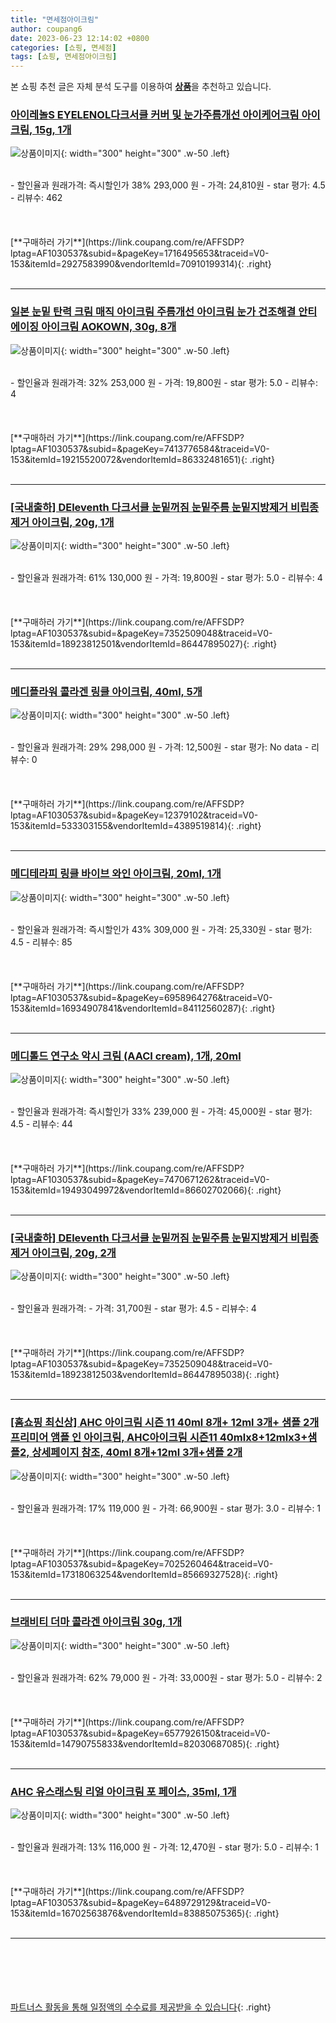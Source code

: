 ```yaml
---
title: "면세점아이크림"
author: coupang6
date: 2023-06-23 12:14:02 +0800
categories: [쇼핑, 면세점]
tags: [쇼핑, 면세점아이크림]
---
```


본 쇼핑 추천 글은 자체 분석 도구를 이용하여 [**상품**](https://link.coupang.com/a/bao1ui)을 추천하고 있습니다.

### [아이레놀S EYELENOL다크서클 커버 및 눈가주름개선 아이케어크림 아이크림, 15g, 1개](https://link.coupang.com/re/AFFSDP?lptag=AF1030537&subid=&pageKey=1716495653&traceid=V0-153&itemId=2927583990&vendorItemId=70910199314)

![상품이미지](https://thumbnail8.coupangcdn.com/thumbnails/remote/230x230ex/image/vendor_inventory/cb5c/4a89abef266f755db04a74343b578dc4a0de8c2a38372d8546376c600cc7.png){: width="300" height="300" .w-50 .left}


<br>
- 할인율과 원래가격: 즉시할인가 38%  293,000   원
- 가격: 24,810원
- star 평가: 4.5
- 리뷰수: 462
<br>
<br>
<br>
<br>
[**구매하러 가기**](https://link.coupang.com/re/AFFSDP?lptag=AF1030537&subid=&pageKey=1716495653&traceid=V0-153&itemId=2927583990&vendorItemId=70910199314){: .right}
<br>
<br>

---

### [일본 눈밑 탄력 크림 매직 아이크림 주름개선 아이크림 눈가 건조해결 안티에이징 아이크림 AOKOWN, 30g, 8개](https://link.coupang.com/re/AFFSDP?lptag=AF1030537&subid=&pageKey=7413776584&traceid=V0-153&itemId=19215520072&vendorItemId=86332481651)

![상품이미지](https://thumbnail10.coupangcdn.com/thumbnails/remote/230x230ex/image/vendor_inventory/b8f2/ccd90018261e352989c14bc31064352a58807af4d960842b31bc7e166cf5.jpeg){: width="300" height="300" .w-50 .left}


<br>
- 할인율과 원래가격: 32%  253,000   원
- 가격: 19,800원
- star 평가: 5.0
- 리뷰수: 4
<br>
<br>
<br>
<br>
[**구매하러 가기**](https://link.coupang.com/re/AFFSDP?lptag=AF1030537&subid=&pageKey=7413776584&traceid=V0-153&itemId=19215520072&vendorItemId=86332481651){: .right}
<br>
<br>

---

### [[국내출하] DEleventh 다크서클 눈밑꺼짐 눈밑주름 눈밑지방제거 비립종제거 아이크림, 20g, 1개](https://link.coupang.com/re/AFFSDP?lptag=AF1030537&subid=&pageKey=7352509048&traceid=V0-153&itemId=18923812501&vendorItemId=86447895027)

![상품이미지](https://thumbnail6.coupangcdn.com/thumbnails/remote/230x230ex/image/vendor_inventory/e940/63a9eed5a5cfac5f6a38a639361f71c83a7ccff6f884058cc7f3430b671c.jpg){: width="300" height="300" .w-50 .left}


<br>
- 할인율과 원래가격: 61%  130,000   원
- 가격: 19,800원
- star 평가: 5.0
- 리뷰수: 4
<br>
<br>
<br>
<br>
[**구매하러 가기**](https://link.coupang.com/re/AFFSDP?lptag=AF1030537&subid=&pageKey=7352509048&traceid=V0-153&itemId=18923812501&vendorItemId=86447895027){: .right}
<br>
<br>

---

### [메디플라워 콜라겐 링클 아이크림, 40ml, 5개](https://link.coupang.com/re/AFFSDP?lptag=AF1030537&subid=&pageKey=12379102&traceid=V0-153&itemId=533303155&vendorItemId=4389519814)

![상품이미지](https://thumbnail10.coupangcdn.com/thumbnails/remote/230x230ex/image/retail/images/461246269194688-ab3e229c-fb88-46e1-a084-f20f7d912dc9.jpg){: width="300" height="300" .w-50 .left}


<br>
- 할인율과 원래가격: 29%  298,000   원
- 가격: 12,500원
- star 평가: No data
- 리뷰수: 0
<br>
<br>
<br>
<br>
[**구매하러 가기**](https://link.coupang.com/re/AFFSDP?lptag=AF1030537&subid=&pageKey=12379102&traceid=V0-153&itemId=533303155&vendorItemId=4389519814){: .right}
<br>
<br>

---

### [메디테라피 링클 바이브 와인 아이크림, 20ml, 1개](https://link.coupang.com/re/AFFSDP?lptag=AF1030537&subid=&pageKey=6958964276&traceid=V0-153&itemId=16934907841&vendorItemId=84112560287)

![상품이미지](https://thumbnail6.coupangcdn.com/thumbnails/remote/230x230ex/image/retail/images/1576047328826295-b2c0115e-a247-45e7-8db0-c17e730a97a6.jpg){: width="300" height="300" .w-50 .left}


<br>
- 할인율과 원래가격: 즉시할인가 43%  309,000   원
- 가격: 25,330원
- star 평가: 4.5
- 리뷰수: 85
<br>
<br>
<br>
<br>
[**구매하러 가기**](https://link.coupang.com/re/AFFSDP?lptag=AF1030537&subid=&pageKey=6958964276&traceid=V0-153&itemId=16934907841&vendorItemId=84112560287){: .right}
<br>
<br>

---

### [메디톨드 연구소 악시 크림 (AACI cream), 1개, 20ml](https://link.coupang.com/re/AFFSDP?lptag=AF1030537&subid=&pageKey=7470671262&traceid=V0-153&itemId=19493049972&vendorItemId=86602702066)

![상품이미지](https://thumbnail10.coupangcdn.com/thumbnails/remote/230x230ex/image/vendor_inventory/5225/d060cb06d124f0be41a47d646bc9d0d4f24cdd0987f9996c84d2aaf342eb.jpg){: width="300" height="300" .w-50 .left}


<br>
- 할인율과 원래가격: 즉시할인가 33%  239,000   원
- 가격: 45,000원
- star 평가: 4.5
- 리뷰수: 44
<br>
<br>
<br>
<br>
[**구매하러 가기**](https://link.coupang.com/re/AFFSDP?lptag=AF1030537&subid=&pageKey=7470671262&traceid=V0-153&itemId=19493049972&vendorItemId=86602702066){: .right}
<br>
<br>

---

### [[국내출하] DEleventh 다크서클 눈밑꺼짐 눈밑주름 눈밑지방제거 비립종제거 아이크림, 20g, 2개](https://link.coupang.com/re/AFFSDP?lptag=AF1030537&subid=&pageKey=7352509048&traceid=V0-153&itemId=18923812503&vendorItemId=86447895038)

![상품이미지](https://thumbnail6.coupangcdn.com/thumbnails/remote/230x230ex/image/vendor_inventory/e940/63a9eed5a5cfac5f6a38a639361f71c83a7ccff6f884058cc7f3430b671c.jpg){: width="300" height="300" .w-50 .left}


<br>
- 할인율과 원래가격: 
- 가격: 31,700원
- star 평가: 4.5
- 리뷰수: 4
<br>
<br>
<br>
<br>
[**구매하러 가기**](https://link.coupang.com/re/AFFSDP?lptag=AF1030537&subid=&pageKey=7352509048&traceid=V0-153&itemId=18923812503&vendorItemId=86447895038){: .right}
<br>
<br>

---

### [[홈쇼핑 최신상] AHC 아이크림 시즌 11 40ml 8개+ 12ml 3개+ 샘플 2개 프리미어 앰플 인 아이크림, AHC아이크림 시즌11 40mlx8+12mlx3+샘플2, 상세페이지 참조, 40ml 8개+12ml 3개+샘플 2개](https://link.coupang.com/re/AFFSDP?lptag=AF1030537&subid=&pageKey=7025260464&traceid=V0-153&itemId=17318063254&vendorItemId=85669327528)

![상품이미지](https://thumbnail6.coupangcdn.com/thumbnails/remote/230x230ex/image/vendor_inventory/91fb/df53bbdd95b853eab78ed7a4ca0f6d36ae4e494ca6823cae42217b4934f1.jpg){: width="300" height="300" .w-50 .left}


<br>
- 할인율과 원래가격: 17%  119,000   원
- 가격: 66,900원
- star 평가: 3.0
- 리뷰수: 1
<br>
<br>
<br>
<br>
[**구매하러 가기**](https://link.coupang.com/re/AFFSDP?lptag=AF1030537&subid=&pageKey=7025260464&traceid=V0-153&itemId=17318063254&vendorItemId=85669327528){: .right}
<br>
<br>

---

### [브래비티 더마 콜라겐 아이크림 30g, 1개](https://link.coupang.com/re/AFFSDP?lptag=AF1030537&subid=&pageKey=6577926150&traceid=V0-153&itemId=14790755833&vendorItemId=82030687085)

![상품이미지](https://thumbnail10.coupangcdn.com/thumbnails/remote/230x230ex/image/vendor_inventory/e4f7/6386b749fda82a43e2db1f09fdaa1b838009b0646a57f88275d4f0d8abde.jpg){: width="300" height="300" .w-50 .left}


<br>
- 할인율과 원래가격: 62%  79,000   원
- 가격: 33,000원
- star 평가: 5.0
- 리뷰수: 2
<br>
<br>
<br>
<br>
[**구매하러 가기**](https://link.coupang.com/re/AFFSDP?lptag=AF1030537&subid=&pageKey=6577926150&traceid=V0-153&itemId=14790755833&vendorItemId=82030687085){: .right}
<br>
<br>

---

### [AHC 유스래스팅 리얼 아이크림 포 페이스, 35ml, 1개](https://link.coupang.com/re/AFFSDP?lptag=AF1030537&subid=&pageKey=6489729129&traceid=V0-153&itemId=16702563876&vendorItemId=83885075365)

![상품이미지](https://thumbnail9.coupangcdn.com/thumbnails/remote/230x230ex/image/retail/images/1592172910253516-622dd4ed-7967-4b9b-9fc7-73b74ffe54cb.jpg){: width="300" height="300" .w-50 .left}


<br>
- 할인율과 원래가격: 13%  116,000   원
- 가격: 12,470원
- star 평가: 5.0
- 리뷰수: 1
<br>
<br>
<br>
<br>
[**구매하러 가기**](https://link.coupang.com/re/AFFSDP?lptag=AF1030537&subid=&pageKey=6489729129&traceid=V0-153&itemId=16702563876&vendorItemId=83885075365){: .right}
<br>
<br>

---
<br><br><br><br><br> [파트너스 활동을 통해 일정액의 수수료를 제공받을 수 있습니다](https://link.coupang.com/a/bao1ui){: .right}